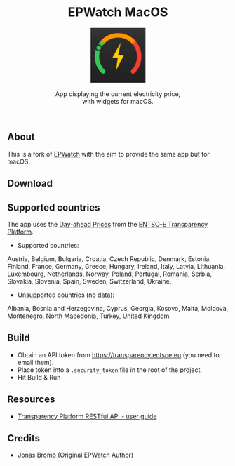 <h1 align="center">EPWatch MacOS</h1>

<div align="center">
<img alt="EPWatch" height="125" src="./Resources/Assets.xcassets/AppIcon.appiconset/icon.png">
</div>

<p align="center">
App displaying the current electricity price,<br> with widgets for macOS.
</p>
<br>

## About
This is a fork of [EPWatch](https://github.com/jonkan/EPWatch) with the aim to provide the same app but for macOS. 

## Download



## Supported countries

The app uses the [Day-ahead Prices](https://transparency.entsoe.eu/transmission-domain/r2/dayAheadPrices/show) from the [ENTSO-E Transparency Platform](https://transparency.entsoe.eu/).

* Supported countries:

Austria, Belgium, Bulgaria, Croatia, Czech Republic, Denmark, Estonia, Finland, France, Germany, Greece, Hungary, Ireland, Italy, Latvia, Lithuania, Luxembourg, Netherlands, Norway, Poland, Portugal, Romania, Serbia, Slovakia, Slovenia, Spain, Sweden, Switzerland, Ukraine.

* Unsupported countries (no data):

Albania, Bosnia and Herzegovina, Cyprus, Georgia, Kosovo, Malta, Moldova, Montenegro, North Macedonia, Turkey, United Kingdom.

## Build

-   Obtain an API token from https://transparency.entsoe.eu (you need to email them).
-   Place token into a `.security_token` file in the root of the project.
-   Hit Build & Run

## Resources

-   [Transparency Platform RESTful API - user guide](https://transparency.entsoe.eu/content/static_content/Static%20content/web%20api/Guide.html)

## Credits
- Jonas Bromö (Original EPWatch Author)

